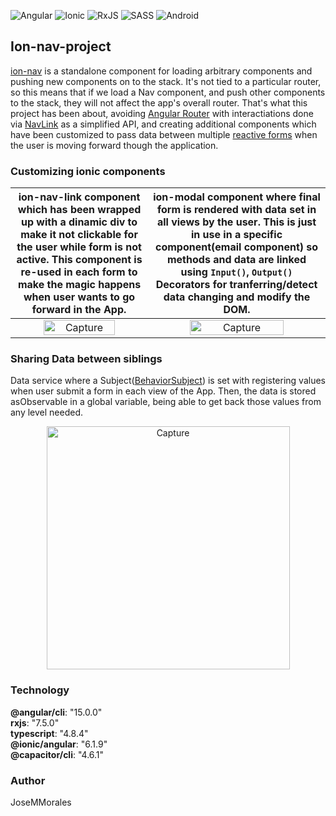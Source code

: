 ![Angular](https://img.shields.io/badge/angular-%23DD0031.svg?style=for-the-badge&logo=angular&logoColor=white) ![Ionic](https://img.shields.io/badge/Ionic-%233880FF.svg?style=for-the-badge&logo=Ionic&logoColor=white) ![RxJS](https://img.shields.io/badge/rxjs-%23B7178C.svg?style=for-the-badge&logo=reactivex&logoColor=white) ![SASS](https://img.shields.io/badge/SASS-hotpink.svg?style=for-the-badge&logo=SASS&logoColor=white) ![Android](https://img.shields.io/badge/Android-3DDC84?style=for-the-badge&logo=android&logoColor=white)

## Ion-nav-project

[ion-nav](https://ionicframework.com/docs/api/nav) is a standalone component for loading arbitrary components and pushing new components on to the stack. It's not tied to a particular router, so this means that if we load a Nav component, and push other components to the stack, they will not affect the app's overall router. That's what this project has been about, avoiding [Angular Router](https://angular.io/api/router) with interactiations done via [NavLink](https://ionicframework.com/docs/api/nav-link) as a simplified API, and creating additional components which have been customized to pass data between multiple [reactive forms](https://angular.io/guide/reactive-forms) when the user is moving forward though the application.

### Customizing ionic components

| <b>ion-nav-link component</b> which has been wrapped up with a dinamic div to make it not clickable for the user while form is not active. This component is re-used in each form to make the magic happens when user wants to go forward in the App. | <b>ion-modal component</b> where final form is rendered with data set in all views by the user. This is just in use in a specific component(email component) so methods and data are linked using `Input()`, `Output()` Decorators for tranferring/detect data changing and modify the DOM. |
| :---------------------------------------------------------------------------------------------------------------------------------------------------------------------------------------------------------------------------------------------------: | :-----------------------------------------------------------------------------------------------------------------------------------------------------------------------------------------------------------------------------------------------------------------------------------------: |
|                                                      <img width="75%" alt="Capture" src="https://user-images.githubusercontent.com/43299285/210065974-28698840-ef40-4778-8ef4-384ce10ee12e.PNG">                                                      |                                                                         <img width="75%" alt="Capture" src="https://user-images.githubusercontent.com/43299285/210067431-9b8bc3f5-be68-4ff7-8c67-46a6d3c1519f.PNG">                                                                         |

### Sharing Data between siblings

Data service where a Subject([BehaviorSubject](https://www.learnrxjs.io/learn-rxjs/subjects/behaviorsubject)) is set with registering values when user submit a form in each view of the App. Then, the data is stored asObservable in a global variable, being able to get back those values from any level needed.

<div align="center">
  <img width="389" alt="Capture" src="https://user-images.githubusercontent.com/43299285/210065226-8d6c3e9a-29b1-44f5-8831-61f92337c1a4.PNG">
</div>

### Technology

<b>@angular/cli</b>: "15.0.0"</br>
<b>rxjs</b>: "7.5.0"</br>
<b>typescript</b>: "4.8.4"</br>
<b>@ionic/angular</b>: "6.1.9"</br>
<b>@capacitor/cli</b>: "4.6.1"

### Author

JoseMMorales
